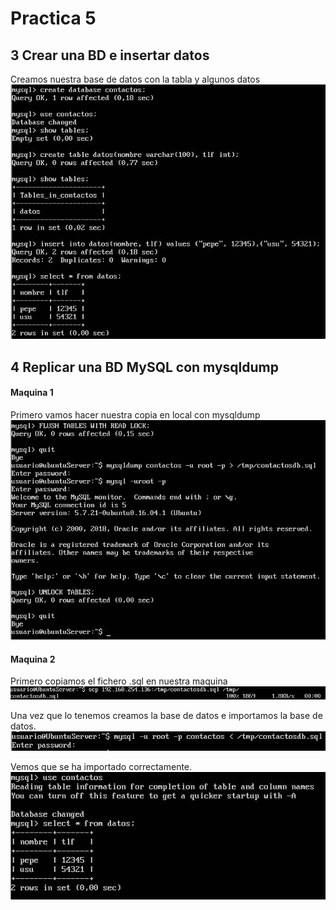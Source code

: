 # Practica 5

## 3 Crear una BD e insertar datos
Creamos nuestra base de datos con la tabla y algunos datos  
![imagen](https://github.com/Ginfs/SWAP2018/blob/master/Practica5/img/t3_1.JPG)

## 4 Replicar una BD MySQL con mysqldump

#### Maquina 1
Primero vamos hacer nuestra copia en local con mysqldump
![imagen](https://github.com/Ginfs/SWAP2018/blob/master/Practica5/img/t4_1.JPG)

#### Maquina 2
Primero copiamos el fichero .sql en nuestra maquina  
![imagen](https://github.com/Ginfs/SWAP2018/blob/master/Practica5/img/t4_2.JPG)

Una vez que lo tenemos creamos la base de datos e importamos la base de datos.  
![imagen](https://github.com/Ginfs/SWAP2018/blob/master/Practica5/img/t4_3.JPG)

Vemos que se ha importado correctamente.
![imagen](https://github.com/Ginfs/SWAP2018/blob/master/Practica5/img/t4_4.JPG)
